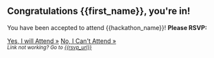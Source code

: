 ## Congratulations {{first_name}}, you're in!

You have been accepted to attend {{hackathon_name}}! **Please RSVP:**

<p>
  <a href="{{accept_rsvp_url}}" class="button" target="_blank">Yes, I will Attend &raquo;</a>
  <a href="{{deny_rsvp_url}}" class="button" target="_blank">No, I Can't Attend &raquo;</a>
  <br>
  <small><i>Link not working? Go to <a href="{{rsvp_url}}">{{rsvp_url}}</a></i></small>
</p>
